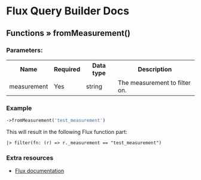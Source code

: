 # Flux Query Builder Docs

## Functions &raquo; fromMeasurement()

### Parameters:

<table>
  <tbody>
    <tr>
      <th>Name</th>
      <th>Required</th>
      <th>Data type</th>
      <th>Description</th>
    </tr>
    <tr>
      <td>measurement</td>
      <td>Yes</td>
      <td>string</td>
      <td>The measurement to filter on.</td>
    </tr>
  </tbody>
</table>


### Example

```php
->fromMeasurement('test_measurement')
```

This will result in the following Flux function part:

```
|> filter(fn: (r) => r._measurement == "test_measurement")
```

### Extra resources

* [Flux documentation](https://docs.influxdata.com/flux/v0.x/stdlib/universe/filter/)